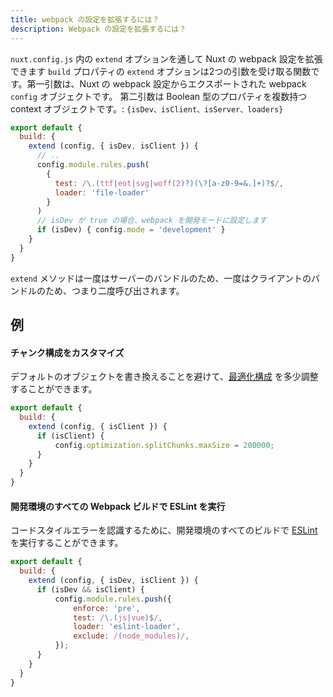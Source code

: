 ```yaml
---
title: webpack の設定を拡張するには？
description: Webpack の設定を拡張するには？
---
```


`nuxt.config.js` 内の `extend` オプションを通して Nuxt の webpack 設定を拡張できます
`build` プロパティの `extend` オプションは2つの引数を受け取る関数です。第一引数は、Nuxt の webpack 設定からエクスポートされた webpack `config` オブジェクトです。
第二引数は Boolean 型のプロパティを複数持つ context オブジェクトです。: `{isDev、isClient、isServer、loaders}`

```js
export default {
  build: {
    extend (config, { isDev, isClient }) {
      // ..
      config.module.rules.push(
        {
          test: /\.(ttf|eot|svg|woff(2)?)(\?[a-z0-9=&.]+)?$/,
          loader: 'file-loader'
        }
      )
      // isDev が true の場合、webpack を開発モードに設定します
      if (isDev) { config.mode = 'development' }
    }
  }
}
```

`extend` メソッドは一度はサーバーのバンドルのため、一度はクライアントのバンドルのため、つまり二度呼び出されます。

## 例

#### チャンク構成をカスタマイズ

デフォルトのオブジェクトを書き換えることを避けて、[最適化構成](/api/configuration-build#optimization) を多少調整することができます。
```js
export default {
  build: {
    extend (config, { isClient }) {
      if (isClient) {
          config.optimization.splitChunks.maxSize = 200000;
      }
    }
  }
}
```

#### 開発環境のすべての Webpack ビルドで ESLint を実行

コードスタイルエラーを認識するために、開発環境のすべてのビルドで [ESLint](https://github.com/webpack-contrib/eslint-loader) を実行することができます。
```js
export default {
  build: {
    extend (config, { isDev, isClient }) {
      if (isDev && isClient) {
          config.module.rules.push({
              enforce: 'pre',
              test: /\.(js|vue)$/,
              loader: 'eslint-loader',
              exclude: /(node_modules)/,
          });
      }
    }
  }
}
```

